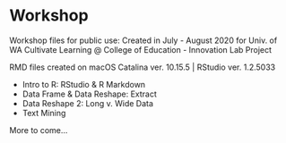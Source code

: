 # Workshop
Workshop files for public use: Created in July - August 2020 for Univ. of WA Cultivate Learning @ College of Education - Innovation Lab Project

RMD files created on macOS Catalina ver. 10.15.5 | RStudio ver. 1.2.5033

* Intro to R: RStudio & R Markdown
* Data Frame & Data Reshape: Extract
* Data Reshape 2: Long v. Wide Data
* Text Mining

More to come...
